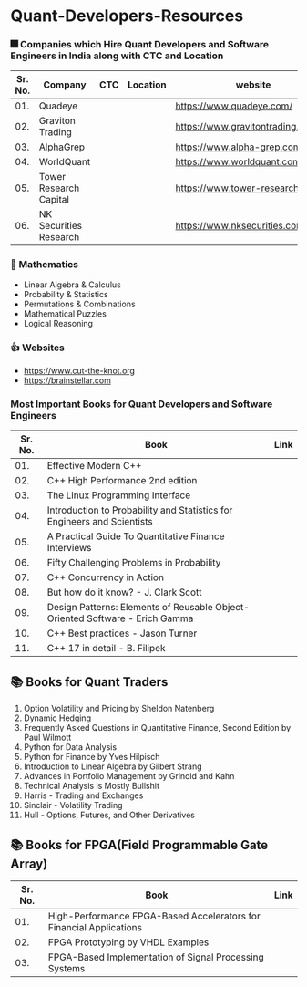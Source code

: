 # Quant-Developers-Resources


### 🎆 Companies which Hire Quant Developers and Software Engineers in India along with CTC and Location

| Sr. No. | Company | CTC | Location | website |
|---------|---------|------|---------|---------|
| 01. | Quadeye | | | https://www.quadeye.com/ |
| 02. | Graviton Trading | | | https://www.gravitontrading.com/ |
| 03. | AlphaGrep | | | https://www.alpha-grep.com/ |
| 04. | WorldQuant | | | https://www.worldquant.com/home/ |
| 05. | Tower Research Capital | | | https://www.tower-research.com/ |
| 06. | NK Securities Research | | | https://www.nksecurities.com |

### 🧰 Mathematics 

- Linear Algebra & Calculus
- Probability & Statistics
- Permutations & Combinations
- Mathematical Puzzles
- Logical Reasoning


### 👍 Websites

- https://www.cut-the-knot.org
- https://brainstellar.com


### Most Important Books for Quant Developers and Software Engineers

| Sr. No. | Book | Link |
| --------|------|-----|
| 01. | Effective Modern C++ |
| 02. | C++ High Performance 2nd edition |
| 03. | The Linux Programming Interface |
| 04. | Introduction to Probability and Statistics for Engineers and Scientists |
| 05. | A Practical Guide To Quantitative Finance Interviews |
| 06. | Fifty Challenging Problems in Probability |
| 07. | C++ Concurrency in Action |
| 08. | But how do it know?  - J. Clark Scott |
| 09. | Design Patterns:  Elements of Reusable Object-Oriented Software - Erich Gamma |
| 10. | C++ Best practices - Jason Turner |
| 11. | C++ 17 in detail - B. Filipek |

## 📚 Books for Quant Traders 

1. Option Volatility and Pricing by Sheldon Natenberg
2. Dynamic Hedging
3. Frequently Asked Questions in Quantitative Finance, Second Edition by Paul Wilmott
4. Python for Data Analysis
5. Python for Finance by Yves Hilpisch
6. Introduction to Linear Algebra by Gilbert Strang
7. Advances in Portfolio Management by Grinold and Kahn
8. Technical Analysis is Mostly Bullshit
9. Harris - Trading and Exchanges
10. Sinclair - Volatility Trading
11. Hull - Options, Futures, and Other Derivatives


## 📚 Books for FPGA(Field Programmable Gate Array)

| Sr. No. | Book | Link |
| --------|------|-----|
| 01. | High-Performance FPGA-Based Accelerators for Financial Applications |
| 02. | FPGA Prototyping by VHDL Examples |
| 03. | FPGA-Based Implementation of Signal Processing Systems |

